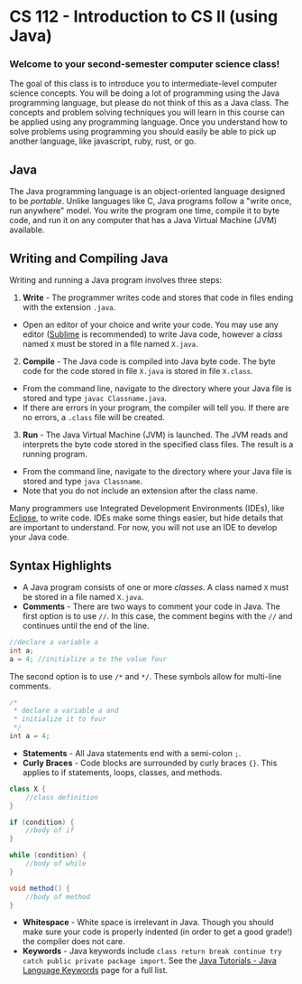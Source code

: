 CS 112 - Introduction to CS II (using Java)
===========================================

### Welcome to your second-semester computer science class!

The goal of this class is to introduce you to intermediate-level computer science concepts. You will be doing a lot of programming using the Java programming language, but please do not think of this as a Java class. The concepts and problem solving techniques you will learn in this course can be applied using any programming language. Once you understand how to solve problems using programming you should easily be able to pick up another language, like javascript, ruby, rust, or go.

## Java

The Java programming language is an object-oriented language designed to be *portable*.  Unlike languages like C, Java programs follow a "write once, run anywhere" model.  You write the program one time, compile it to byte code, and run it on any computer that has a Java Virtual Machine (JVM) available.

## Writing and Compiling Java

Writing and running a Java program involves three steps:

1. **Write** - The programmer writes code and stores that code in files ending with the extension ```.java```. 
 - Open an editor of your choice and write your code. You may use any editor ([Sublime](https://www.sublimetext.com/) is recommended) to write Java code, however a *class* named ```X``` must be stored in a file named ```X.java```. 
2. **Compile** - The Java code is compiled into Java byte code.  The byte code for the code stored in file ```X.java``` is stored in file ```X.class```.
  - From the command line, navigate to the directory where your Java file is stored and type ```javac Classname.java```.
  - If there are errors in your program, the compiler will tell you.  If there are no errors, a ```.class``` file will be created.
3. **Run** - The Java Virtual Machine (JVM) is launched.  The JVM reads and interprets the byte code stored in the specified class files.  The result is a running program.
  - From the command line, navigate to the directory where your Java file is stored and type ```java Classname```.
  - Note that you do not include an extension after the class name.

Many programmers use Integrated Development Environments (IDEs), like [Eclipse](https://eclipse.org/), to write code. IDEs make some things easier, but hide details that are important to understand. For now, you will not use an IDE to develop your Java code.


## Syntax Highlights

- A Java program consists of one or more *classes*. A class named ```X``` must be stored in a file named ```X.java```.
- **Comments** - There are two ways to comment your code in Java. The first option is to use ```//```. In this case, the comment begins with the ```//``` and continues until the end of the line.

```java
//declare a variable a
int a; 
a = 4; //initialize a to the value four
```
The second option is to use ```/*``` and ```*/```. These symbols allow for multi-line comments. 

```java
/*
 * declare a variable a and
 * initialize it to four
 */
int a = 4;
```

- **Statements** - All Java statements end with a semi-colon ```;```.
- **Curly Braces** - Code blocks are surrounded by curly braces ```{}```. This applies to if statements, loops, classes, and methods.

```java
class X {
    //class definition
}

if (condition) {
    //body of if
}

while (condition) {
    //body of while
}

void method() {
    //body of method
}
```

- **Whitespace** - White space is irrelevant in Java. Though you should make sure your code is properly indented (in order to get a good grade!) the compiler does not care.
- **Keywords** - Java keywords include ```class return break continue try catch public private package import```. See the [Java Tutorials - Java Language Keywords](https://docs.oracle.com/javase/tutorial/java/nutsandbolts/_keywords.html) page for a full list.